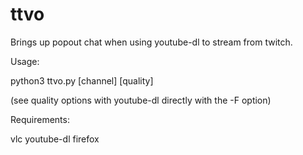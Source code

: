 # ttvo
Brings up popout chat when using youtube-dl to stream from twitch.

Usage:

python3 ttvo.py [channel] [quality]

(see quality options with youtube-dl directly with the -F option)

Requirements:

vlc
youtube-dl
firefox
